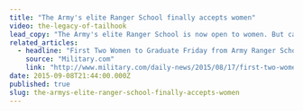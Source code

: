 ```yaml
---
title: "The Army's elite Ranger School finally accepts women"
video: the-legacy-of-tailhook
lead_copy: "The Army's elite Ranger School is now open to women. But can advances like this erase memories of the Tailhook scandal? "
related_articles:
  - headline: "First Two Women to Graduate Friday from Army Ranger School"
    source: "Military.com"
    link: "http://www.military.com/daily-news/2015/08/17/first-two-women-expected-to-graduate-friday-army-ranger-school.html"
date: 2015-09-08T21:44:00.000Z
published: true
slug: the-armys-elite-ranger-school-finally-accepts-women
---
```


